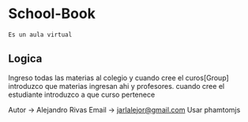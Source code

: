 # School-Book
	Es un aula virtual

## Logica
Ingreso todas las materias al colegio y cuando cree el curos[Group] introduzco que materias ingresan ahi y profesores.
cuando cree el estudiante introduzco a que curso pertenece

Autor -> Alejandro Rivas
Email -> jarlalejor@gmail.com
Usar phamtomjs